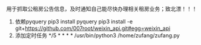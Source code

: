用于抓取公租房公告信息，及时通知自己能尽快办理相关租房业务；致北漂！！！

1. 依赖pyquery
      pip3 install pyquery
      pip3 install -e git+https://github.com/007root/weixin_api.git#egg=weixin_api
2. 添加定时任务
    */5 * * * * /usr/bin/python3 /home/zufang/zufang.py
